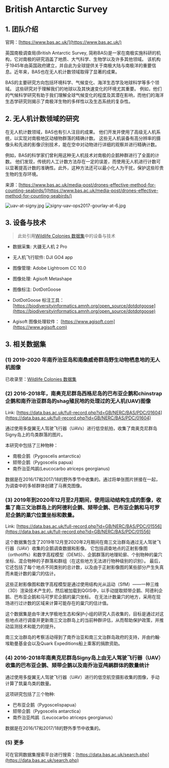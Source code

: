 # British Antarctic Survey

## 1. 团队介绍

官网：[https://www.bas.ac.uk/](https://www.bas.ac.uk/)

英国南极调查局(British Antarctic Survey, 简称BAS)是一家在南极实施科研的机构，它对南极的研究涵盖了地质、大气科学、生物学以及许多其他领域。
该机构于1945年由英国政府建立，并自此为全球提供关于南极大陆与南极洋的重要信息。近年来，BAS也在无人机计数领域取得了显著的成果。

BAS的主要研究方向包括环境科学、气候变化、海洋生态学及地球科学等多个领域。
这些研究对于理解我们的地球以及其快速变化的环境尤其重要。
例如，他们的气候科学研究有助于我们理解全球气候变化的程度及其潜在影响，而他们的海洋生态学研究则揭示了南极洋生物的多样性以及生态系统的复杂性。

## 2. 无人机计数领域的研究

在无人机计数领域，BAS也有引人注目的成果。
他们开发并使用了高级无人机系统，以实现对南极地区动植物群落的精确计数。
这些无人机装备有高分辨率的摄像头和先进的影像识别技术，能在空中对动物进行详细的观察并进行精确计数。

例如，BAS的科学家们曾利用这种无人机技术对南极的企鹅种群进行了全面的计数。
他们发现，传统的人工计数方法存在一定的误差，而使用无人机进行计数可以显著提高计数的准确性。此外，这种方法还可以最小化人为干扰，保护这些珍贵生物的生存环境。

来源：[https://www.bas.ac.uk/media-post/drones-effective-method-for-counting-seabirds/](https://www.bas.ac.uk/media-post/drones-effective-method-for-counting-seabirds/)

<div class="custom-img-group">
    <img src="https://cdn.coderjiang.com/doc/whut/uav-counting-investigation-report/teams/british-antarctic-survey/uav-at-signy.jpg" alt="uav-at-signy.jpg"/>
    <img src="https://cdn.coderjiang.com/doc/whut/uav-counting-investigation-report/teams/british-antarctic-survey/signy-uav-ops2017-gourlay-at-6.jpg" alt="signy-uav-ops2017-gourlay-at-6.jpg">
</div>

## 3. 设备与技术

> 此处引用[Wildlife Colonies 数据集](md/datasets/british-antarctic-survey/01483.md)中的设备与技术

- 数据采集: 大疆无人机 2 Pro
- 无人机飞行软件: DJI GO4 app
- 图像管理: Adobe Lightroom CC 10.0
- 图像处理: Agisoft Metashape
- 图像标注: DotDotGoose

- DotDotGoose 标注工具：
  [https://biodiversityinformatics.amnh.org/open_source/dotdotgoose](https://biodiversityinformatics.amnh.org/open_source/dotdotgoose)
- Agisoft 图像处理软件：
  [https://www.agisoft.com](https://www.agisoft.com)

## 3. 相关数据集

### (1) 2019-2020 年南乔治亚岛和南桑威奇群岛野生动物栖息地的无人机图像

已收录至：[Wildlife Colonies 数据集](md/datasets/british-antarctic-survey/01483.md)

### (2) 2016-2018年，南奥克尼群岛西格尼岛的巴布亚企鹅和chinstrap企鹅和南乔治亚群岛的shag殖民地的处理过的无人机(UAV)图像

Link: [https://data.bas.ac.uk/full-record.php?id=GB/NERC/BAS/PDC/01604](https://data.bas.ac.uk/full-record.php?id=GB/NERC/BAS/PDC/01604)

通过使用多旋翼无人驾驶飞行器（UAVs）进行低空航拍，收集了南奥克尼群岛Signy岛上的鸟类群落的图片。

本研究中包括了三种物种：

- 南极企鹅（Pygoscelis antarctica）
- 颏带企鹅（Pygoscelis papua）
- 南乔治亚鸬鹚(Leucocarbo atriceps georgianus)

数据是在2016/17和2017/18的野外季节中收集的。通过将单张图片拼接在一起，为调查中的多帧群体创建了马赛克图像。

### (3) 2019年到2020年12月至2月期间，使用运动结构生成的影像，收集了南三文治群岛上的阿德利企鹅、颏带企鹅、巴布亚企鹅和马可罗尼企鹅的巢穴位置坐标和数量。

Link: [https://data.bas.ac.uk/full-record.php?id=GB/NERC/BAS/PDC/01556](https://data.bas.ac.uk/full-record.php?id=GB/NERC/BAS/PDC/01556)

这个数据集包含了2019年12月至2020年2月期间在南三文治群岛通过无人驾驶飞行器（UAV）收集的企鹅调查数据和影像。
它包括调查地点的正射影像图（orthotiffs）和数字高程模型（DEMS）、企鹅群落的地理轮廓、个别物种的巢穴坐标、混合物种的子群落和群组（在这些地方无法进行物种级别的识别）。
最后，它还包括了每个地点不同类别的总计数，以及由于正射影像图的某些部分产生失真而未能计数的巢穴的估计。

这些正射影像图和数字高程模型是通过使用结构光从运动（SfM）——一种三维（3D）渲染技术产生的，然后被加载到QGIS中，以手动提取颏带企鹅、阿德利企鹅、巴布亚企鹅和马可罗尼企鹅的巢穴坐标。
在无法计数巢穴的地方，采用在现场进行过计数的区域来计算可能存在的巢穴的估计值。

这个数据集是由牛津大学极地生态和保护小组的研究人员收集的，目标是通过对这些地点进行调查并更新南三文治群岛上的当前种群评估，从而帮助保护政策，并推动监测技术和能力的提升。

南三文治群岛的考察活动得到了南乔治亚和南三文治群岛政府的支持，并由约翰·埃勒曼基金会以及Quark Expeditions船上乘客的捐款资助。

### (4) 2016-2018年南奥克尼群岛Signy岛上由无人驾驶飞行器（UAV）收集的巴布亚企鹅、颏带企鹅以及南乔治亚鸬鹚群体的数量统计

通过使用多旋翼无人驾驶飞行器（UAV）进行的低空航空摄影收集的图像，手动计算了筑巢鸟类的数量。

这项研究包括了三个物种:

- 巴布亚企鹅（Pygoscelispapua）
- 颏带企鹅（Pygoscelis antarctica）
- 南乔治亚鸬鹚（Leucocarbo atriceps georgianus）

数据是在2016/17和2017/18的野外季节中收集的。

### (5) 更多

可在官网数据集搜索平台进行搜索：[https://data.bas.ac.uk/search.php](https://data.bas.ac.uk/search.php)
